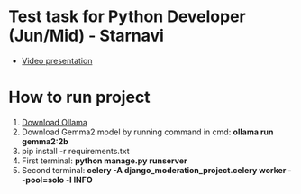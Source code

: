 # Test task for Python Developer (Jun/Mid) - Starnavi
- [Video presentation](youtube.com)

# How to run project
1. [Download Ollama](https://ollama.com/download)
2. Download Gemma2 model by running command in cmd: __ollama run gemma2:2b__
3. pip install -r requirements.txt
4. First terminal: __python manage.py runserver__
5. Second terminal: __celery -A django_moderation_project.celery worker --pool=solo -l INFO__
